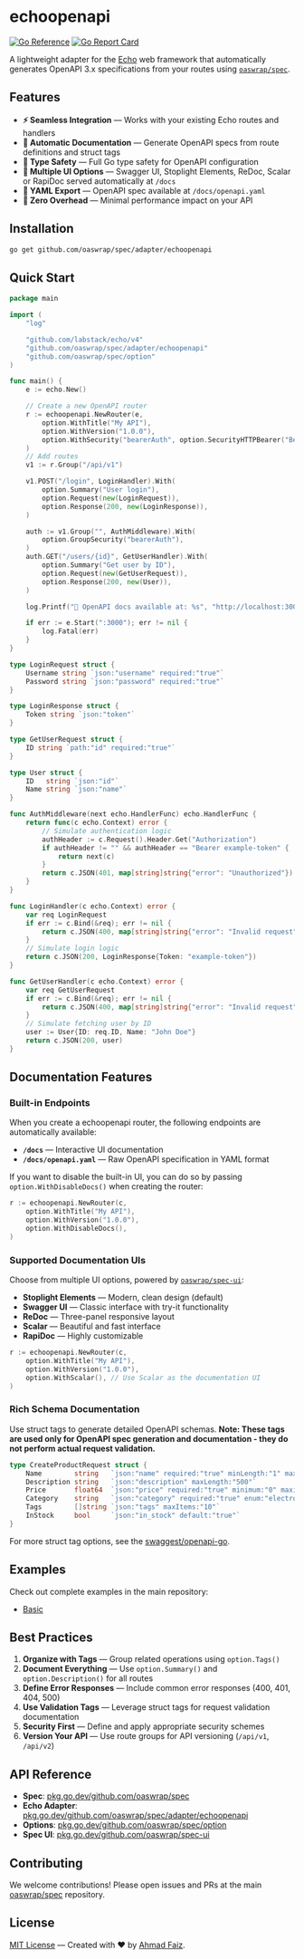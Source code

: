 # echoopenapi

[![Go Reference](https://pkg.go.dev/badge/github.com/oaswrap/spec/adapter/echoopenapi.svg)](https://pkg.go.dev/github.com/oaswrap/spec/adapter/echoopenapi)
[![Go Report Card](https://goreportcard.com/badge/github.com/oaswrap/spec/adapter/echoopenapi)](https://goreportcard.com/report/github.com/oaswrap/spec/adapter/echoopenapi)

A lightweight adapter for the [Echo](https://github.com/labstack/echo) web framework that automatically generates OpenAPI 3.x specifications from your routes using [`oaswrap/spec`](https://github.com/oaswrap/spec).

## Features

- **⚡ Seamless Integration** — Works with your existing Echo routes and handlers
- **📝 Automatic Documentation** — Generate OpenAPI specs from route definitions and struct tags
- **🎯 Type Safety** — Full Go type safety for OpenAPI configuration
- **🔧 Multiple UI Options** — Swagger UI, Stoplight Elements, ReDoc, Scalar or RapiDoc served automatically at `/docs`
- **📄 YAML Export** — OpenAPI spec available at `/docs/openapi.yaml`
- **🚀 Zero Overhead** — Minimal performance impact on your API

## Installation

```bash
go get github.com/oaswrap/spec/adapter/echoopenapi
```

## Quick Start

```go
package main

import (
	"log"

	"github.com/labstack/echo/v4"
	"github.com/oaswrap/spec/adapter/echoopenapi"
	"github.com/oaswrap/spec/option"
)

func main() {
	e := echo.New()

	// Create a new OpenAPI router
	r := echoopenapi.NewRouter(e,
		option.WithTitle("My API"),
		option.WithVersion("1.0.0"),
		option.WithSecurity("bearerAuth", option.SecurityHTTPBearer("Bearer")),
	)
	// Add routes
	v1 := r.Group("/api/v1")

	v1.POST("/login", LoginHandler).With(
		option.Summary("User login"),
		option.Request(new(LoginRequest)),
		option.Response(200, new(LoginResponse)),
	)

	auth := v1.Group("", AuthMiddleware).With(
		option.GroupSecurity("bearerAuth"),
	)
	auth.GET("/users/{id}", GetUserHandler).With(
		option.Summary("Get user by ID"),
		option.Request(new(GetUserRequest)),
		option.Response(200, new(User)),
	)

	log.Printf("🚀 OpenAPI docs available at: %s", "http://localhost:3000/docs")

	if err := e.Start(":3000"); err != nil {
		log.Fatal(err)
	}
}

type LoginRequest struct {
	Username string `json:"username" required:"true"`
	Password string `json:"password" required:"true"`
}

type LoginResponse struct {
	Token string `json:"token"`
}

type GetUserRequest struct {
	ID string `path:"id" required:"true"`
}

type User struct {
	ID   string `json:"id"`
	Name string `json:"name"`
}

func AuthMiddleware(next echo.HandlerFunc) echo.HandlerFunc {
	return func(c echo.Context) error {
		// Simulate authentication logic
		authHeader := c.Request().Header.Get("Authorization")
		if authHeader != "" && authHeader == "Bearer example-token" {
			return next(c)
		}
		return c.JSON(401, map[string]string{"error": "Unauthorized"})
	}
}

func LoginHandler(c echo.Context) error {
	var req LoginRequest
	if err := c.Bind(&req); err != nil {
		return c.JSON(400, map[string]string{"error": "Invalid request"})
	}
	// Simulate login logic
	return c.JSON(200, LoginResponse{Token: "example-token"})
}

func GetUserHandler(c echo.Context) error {
	var req GetUserRequest
	if err := c.Bind(&req); err != nil {
		return c.JSON(400, map[string]string{"error": "Invalid request"})
	}
	// Simulate fetching user by ID
	user := User{ID: req.ID, Name: "John Doe"}
	return c.JSON(200, user)
}
```

## Documentation Features

### Built-in Endpoints
When you create a echoopenapi router, the following endpoints are automatically available:

- **`/docs`** — Interactive UI documentation
- **`/docs/openapi.yaml`** — Raw OpenAPI specification in YAML format

If you want to disable the built-in UI, you can do so by passing `option.WithDisableDocs()` when creating the router:

```go
r := echoopenapi.NewRouter(c,
	option.WithTitle("My API"),
	option.WithVersion("1.0.0"),
	option.WithDisableDocs(),
)
```

### Supported Documentation UIs
Choose from multiple UI options, powered by [`oaswrap/spec-ui`](https://github.com/oaswrap/spec-ui):

- **Stoplight Elements** — Modern, clean design (default)
- **Swagger UI** — Classic interface with try-it functionality
- **ReDoc** — Three-panel responsive layout
- **Scalar** — Beautiful and fast interface
- **RapiDoc** — Highly customizable

```go
r := echoopenapi.NewRouter(c,
	option.WithTitle("My API"),
	option.WithVersion("1.0.0"),
	option.WithScalar(), // Use Scalar as the documentation UI
)
```

### Rich Schema Documentation
Use struct tags to generate detailed OpenAPI schemas. **Note: These tags are used only for OpenAPI spec generation and documentation - they do not perform actual request validation.**

```go
type CreateProductRequest struct {
	Name        string   `json:"name" required:"true" minLength:"1" maxLength:"100"`
	Description string   `json:"description" maxLength:"500"`
	Price       float64  `json:"price" required:"true" minimum:"0" maximum:"999999.99"`
	Category    string   `json:"category" required:"true" enum:"electronics,books,clothing"`
	Tags        []string `json:"tags" maxItems:"10"`
	InStock     bool     `json:"in_stock" default:"true"`
}
```

For more struct tag options, see the [swaggest/openapi-go](https://github.com/swaggest/openapi-go?tab=readme-ov-file#features).

## Examples

Check out complete examples in the main repository:
- [Basic](https://github.com/oaswrap/spec/tree/main/examples/adapter/echoopenapi/basic)

## Best Practices

1. **Organize with Tags** — Group related operations using `option.Tags()`
2. **Document Everything** — Use `option.Summary()` and `option.Description()` for all routes
3. **Define Error Responses** — Include common error responses (400, 401, 404, 500)
4. **Use Validation Tags** — Leverage struct tags for request validation documentation
5. **Security First** — Define and apply appropriate security schemes
6. **Version Your API** — Use route groups for API versioning (`/api/v1`, `/api/v2`)

## API Reference

- **Spec**: [pkg.go.dev/github.com/oaswrap/spec](https://pkg.go.dev/github.com/oaswrap/spec)
- **Echo Adapter**: [pkg.go.dev/github.com/oaswrap/spec/adapter/echoopenapi](https://pkg.go.dev/github.com/oaswrap/spec/adapter/echoopenapi)
- **Options**: [pkg.go.dev/github.com/oaswrap/spec/option](https://pkg.go.dev/github.com/oaswrap/spec/option)
- **Spec UI**: [pkg.go.dev/github.com/oaswrap/spec-ui](https://pkg.go.dev/github.com/oaswrap/spec-ui)

## Contributing

We welcome contributions! Please open issues and PRs at the main [oaswrap/spec](https://github.com/oaswrap/spec) repository.

## License

[MIT License](LICENSE) — Created with ❤️ by [Ahmad Faiz](https://github.com/afkdevs).